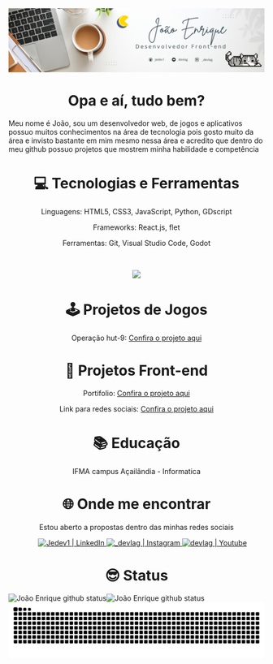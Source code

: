 <img alt="background" src="João_Enrique.png" align="center"/>
<br>
<h1 align="center">Opa e aí, tudo bem?</h1>

Meu nome é João, sou um desenvolvedor web, de jogos e aplicativos possuo muitos conhecimentos na área de tecnologia pois gosto muito da área e invisto bastante em mim mesmo nessa área e acredito que dentro do meu github possuo projetos que mostrem minha habilidade e competência

<h1 align="center">💻 Tecnologias e Ferramentas</h1>

  <p align="center">Linguagens: HTML5, CSS3, JavaScript, Python, GDscript</p> 
  <p align="center">Frameworks: React.js, flet</p>
  <p align="center">Ferramentas: Git, Visual Studio Code, Godot</p>
<br>
<p align="center">
  <a href="https://github.com/Jedev1">
    <img src="https://skillicons.dev/icons?i=git,github,vscode,html,css,sass,js,react,python,lua,godot,jest" />
  </a>
</p>

<h1 align="center">🕹️ Projetos de Jogos</h1>

<p align="center">Operação hut-9: <a href="https://github.com/Jedev1/Operacao-hut-9" align="center">Confira o projeto aqui</a></p>

<h1 align="center">🚀 Projetos Front-end</h1>
<p align="center">Portifolio: <a href="https://jedev1.github.io/Meu-portifolio/" align="center">Confira o projeto aqui</a></p>
<p align="center">Link para redes sociais: <a href="https://jedev1.github.io/Social-link-perfil/">Confira o projeto aqui</a></p>

<h1 align="center">📚 Educação</h1>

<p align="center">IFMA campus Açailândia - Informatica</p>

<h1 align="center">🌐 Onde me encontrar</h1>


<p align="center">Estou aberto a propostas dentro das minhas redes sociais</p>

<ul align="center">
  <a href="https://www.linkedin.com/in/jo%C3%A3o-enrique-almeida-b03a31262/" target="_blank">
 <img alt="Jedev1 | LinkedIn" src="https://img.shields.io/badge/linkedin-%230077B5.svg?style=for-the-badge&logo=linkedin&logoColor=white"/>
</a>

<a href="https://www.instagram.com/devlag_/" target="_blank">
 <img alt="_devlag | Instagram" src="https://img.shields.io/badge/devlag_-%23E4405F.svg?style=for-the-badge&logo=Instagram&logoColor=white"/>
</a>

<a href="https://www.youtube.com/@Devlag" target="_blank">
 <img alt="devlag | Youtube" src="https://img.shields.io/badge/Devlag-%23FF0000.svg?style=for-the-badge&logo=YouTube&logoColor=white"/>
</a>
</ul>

<h1 align="center">😎 Status</h1>

<img align="left" alt="João Enrique github status" src="https://github-readme-stats.vercel.app/api?username=Jedev1&show_icons=true&hide_border=true&theme=merko&rank_icon=github"/>
<img align="left" alt="João Enrique github status" src="https://github-readme-stats.vercel.app/api/top-langs/?username=Jedev&hide_progress=true&theme=merko"/>


![snake gif](https://github.com/Jedev1/Jedev1/blob/main/github-contribution-grid-snake-dark.svg)



